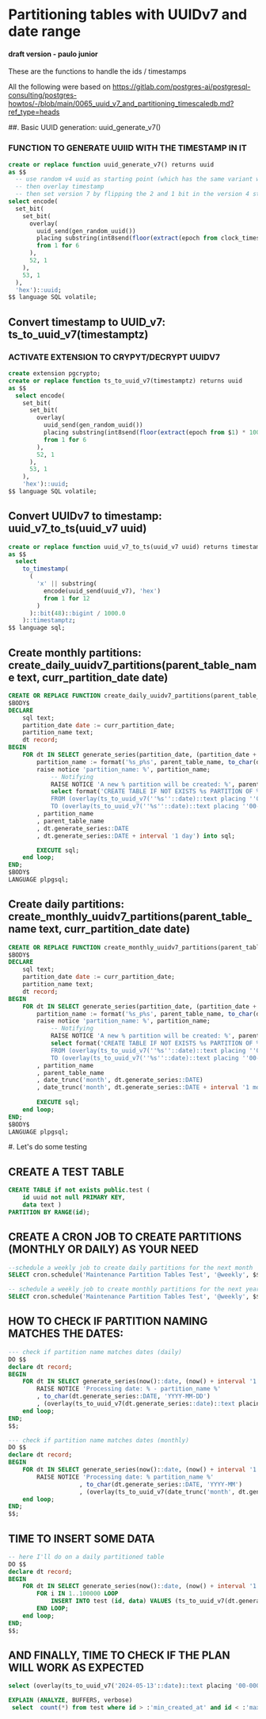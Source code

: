 # Partitioning tables with UUIDv7 and date range

#### draft version - paulo junior
These are the functions to handle the ids / timestamps

All the following were based on https://gitlab.com/postgres-ai/postgresql-consulting/postgres-howtos/-/blob/main/0065_uuid_v7_and_partitioning_timescaledb.md?ref_type=heads

##. Basic UUID generation: uuid_generate_v7()
### FUNCTION TO GENERATE UUIID WITH THE TIMESTAMP IN IT
```sql
create or replace function uuid_generate_v7() returns uuid
as $$
  -- use random v4 uuid as starting point (which has the same variant we need)
  -- then overlay timestamp
  -- then set version 7 by flipping the 2 and 1 bit in the version 4 string
select encode(
  set_bit(
    set_bit(
      overlay(
        uuid_send(gen_random_uuid())
        placing substring(int8send(floor(extract(epoch from clock_timestamp()) * 1000)::bigint) from 3)
        from 1 for 6
      ),
      52, 1
    ),
    53, 1
  ),
  'hex')::uuid;
$$ language SQL volatile;
```

## Convert timestamp to UUID_v7: ts_to_uuid_v7(timestamptz)
### ACTIVATE EXTENSION TO CRYPYT/DECRYPT UUIDV7
```sql
create extension pgcrypto;
create or replace function ts_to_uuid_v7(timestamptz) returns uuid
as $$
  select encode(
    set_bit(
      set_bit(
        overlay(
          uuid_send(gen_random_uuid())
          placing substring(int8send(floor(extract(epoch from $1) * 1000)::bigint) from 3)
          from 1 for 6
        ),
        52, 1
      ),
      53, 1
    ),
    'hex')::uuid;
$$ language SQL volatile;
```

## Convert UUIDv7 to timestamp: uuid_v7_to_ts(uuid_v7 uuid) 
```sql
create or replace function uuid_v7_to_ts(uuid_v7 uuid) returns timestamptz
as $$
  select
    to_timestamp(
      (
        'x' || substring(
          encode(uuid_send(uuid_v7), 'hex')
          from 1 for 12
        )
      )::bit(48)::bigint / 1000.0
    )::timestamptz;
$$ language sql;
```

## Create monthly partitions: create_daily_uuidv7_partitions(parent_table_name text, curr_partition_date date)

```sql
CREATE OR REPLACE FUNCTION create_daily_uuidv7_partitions(parent_table_name text, curr_partition_date date) RETURNS VOID AS
$BODY$
DECLARE
    sql text;
    partition_date date := curr_partition_date;
    partition_name text;
    dt record;
BEGIN   
    FOR dt IN SELECT generate_series(partition_date, (partition_date + interval '1 month')::date, '1 day'::interval) LOOP
        partition_name := format('%s_p%s', parent_table_name, to_char(dt.generate_series::DATE, 'YYYYMMDD'));   
        raise notice 'partition_name: %', partition_name;
            -- Notifying
            RAISE NOTICE 'A new % partition will be created: %', parent_table_name, partition_name;
            select format('CREATE TABLE IF NOT EXISTS %s PARTITION OF %s FOR VALUES
            FROM (overlay(ts_to_uuid_v7(''%s''::date)::text placing ''00-0000-0000-000000000000'' from 12)::uuid)
            TO (overlay(ts_to_uuid_v7(''%s''::date)::text placing ''00-0000-0000-000000000000'' from 12)::uuid) '
        , partition_name
        , parent_table_name
        , dt.generate_series::DATE
        , dt.generate_series::DATE + interval '1 day') into sql;

        EXECUTE sql;
    end loop;
END;
$BODY$
LANGUAGE plpgsql;
```

## Create daily partitions: create_monthly_uuidv7_partitions(parent_table_name text, curr_partition_date date)
```sql
CREATE OR REPLACE FUNCTION create_monthly_uuidv7_partitions(parent_table_name text, curr_partition_date date) RETURNS VOID AS
$BODY$
DECLARE
    sql text;
    partition_date date := curr_partition_date;
    partition_name text;
    dt record;
BEGIN   
    FOR dt IN SELECT generate_series(partition_date, (partition_date + interval '1 year')::date, '1 month'::interval) LOOP
        partition_name := format('%s_p%s', parent_table_name, to_char(dt.generate_series::DATE, 'YYYYMM'));   
        raise notice 'partition_name: %', partition_name;
            -- Notifying
            RAISE NOTICE 'A new % partition will be created: %', parent_table_name, partition_name;
            select format('CREATE TABLE IF NOT EXISTS %s PARTITION OF %s FOR VALUES
            FROM (overlay(ts_to_uuid_v7(''%s''::date)::text placing ''00-0000-0000-000000000000'' from 12)::uuid)
            TO (overlay(ts_to_uuid_v7(''%s''::date)::text placing ''00-0000-0000-000000000000'' from 12)::uuid) '
        , partition_name
        , parent_table_name
        , date_trunc('month', dt.generate_series::DATE)
        , date_trunc('month', dt.generate_series::DATE + interval '1 month')) into sql;
        
        EXECUTE sql;
    end loop;
END;
$BODY$
LANGUAGE plpgsql;
```

#. Let's do some testing

## CREATE A TEST TABLE
```sql
CREATE TABLE if not exists public.test (
    id uuid not null PRIMARY KEY, 
    data text )
PARTITION BY RANGE(id);
```

## CREATE A CRON JOB TO CREATE PARTITIONS (MONTHLY OR DAILY) AS YOUR NEED
```sql
--schedule a weekly job to create daily partitions for the next month
SELECT cron.schedule('Maintenance Partition Tables Test', '@weekly', $$ select create_daily_uuidv7_partitions('test', now()::date); $$);

-- schedule a weekly job to create monthly partitions for the next year
SELECT cron.schedule('Maintenance Partition Tables Test', '@weekly', $$ select create_monthly_uuidv7_partitions('test', now()::date); $$);
```
## HOW TO CHECK IF PARTITION NAMING MATCHES THE DATES:
```sql
--- check if partition name matches dates (daily)
DO $$              
declare dt record;
BEGIN
    FOR dt IN SELECT generate_series(now()::date, (now() + interval '1 month')::date, '1 day'::interval) LOOP
        RAISE NOTICE 'Processing date: % - partition_name %'
        , to_char(dt.generate_series::DATE, 'YYYY-MM-DD')
        , (overlay(ts_to_uuid_v7(dt.generate_series::date)::text placing '00-0000-0000-000000000000' from 12)::uuid);
    end loop;
END;
$$;

--- check if partition name matches dates (monthly)
DO $$              
declare dt record;
BEGIN
    FOR dt IN SELECT generate_series(now()::date, (now() + interval '1 year')::date, '1 month'::interval) LOOP
        RAISE NOTICE 'Processing date: % partition_name %'
                    , to_char(dt.generate_series::DATE, 'YYYY-MM')
                    , (overlay(ts_to_uuid_v7(date_trunc('month', dt.generate_series::DATE)::date)::text placing '00-0000-0000-000000000000' from 12)::uuid);
    end loop;
END;
$$;
```

## TIME TO INSERT SOME DATA
```sql
-- here I'll do on a daily partitioned table
DO $$              
declare dt record;
BEGIN
    FOR dt IN SELECT generate_series(now()::date, (now() + interval '1 month')::date, '1 day'::interval) LOOP
        FOR i IN 1..100000 LOOP
            INSERT INTO test (id, data) VALUES (ts_to_uuid_v7(dt.generate_series), random()::text);
        END LOOP;
    end loop;
END;
$$;
```

## AND FINALLY, TIME TO CHECK IF THE PLAN WILL WORK AS EXPECTED
```sql
select (overlay(ts_to_uuid_v7('2024-05-13'::date)::text placing '00-0000-0000-000000000000' from 12)::uuid) as min_created_at ,(overlay(ts_to_uuid_v7('2024-05-15'::date)::text placing '00-0000-0000-000000000000' from 12)::uuid) as  max_created_at \gset
```
```sql
EXPLAIN (ANALYZE, BUFFERS, verbose)
 select  count(*) from test where id > :'min_created_at' and id < :'max_created_at' ;
```
